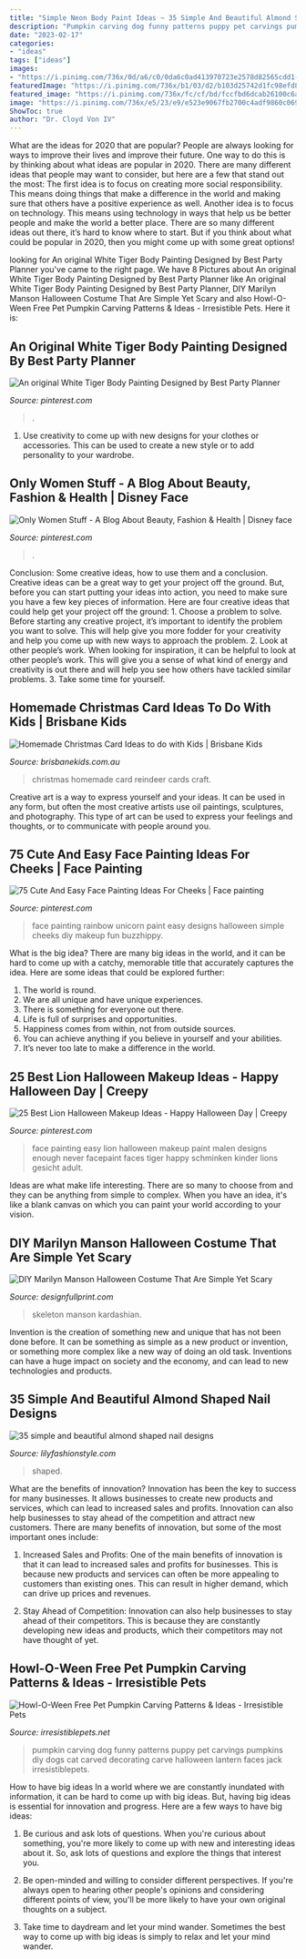 ```yaml
---
title: "Simple Neon Body Paint Ideas ~ 35 Simple And Beautiful Almond Shaped Nail Designs"
description: "Pumpkin carving dog funny patterns puppy pet carvings pumpkins diy dogs cat carved decorating carve halloween lantern faces jack irresistiblepets"
date: "2023-02-17"
categories:
- "ideas"
tags: ["ideas"]
images:
- "https://i.pinimg.com/736x/0d/a6/c0/0da6c0ad413970723e2578d82565cdd1--best-party-party-planners.jpg"
featuredImage: "https://i.pinimg.com/736x/b1/03/d2/b103d25742d1fc98efd853f41191e841.jpg"
featured_image: "https://i.pinimg.com/736x/fc/cf/bd/fccfbd6dcab26100c6aae69c67d4f41c--easy-face-painting-face-painting-designs.jpg"
image: "https://i.pinimg.com/736x/e5/23/e9/e523e9067fb2700c4adf9860c0697cc3.jpg"
ShowToc: true
author: "Dr. Cloyd Von IV"
---
```



What are the ideas for 2020 that are popular?
People are always looking for ways to improve their lives and improve their future. One way to do this is by thinking about what ideas are popular in 2020. There are many different ideas that people may want to consider, but here are a few that stand out the most: 
The first idea is to focus on creating more social responsibility. This means doing things that make a difference in the world and making sure that others have a positive experience as well. Another idea is to focus on technology. This means using technology in ways that help us be better people and make the world a better place. 
There are so many different ideas out there, it’s hard to know where to start. But if you think about what could be popular in 2020, then you might come up with some great options!

	

		
looking for An original White Tiger Body Painting Designed by Best Party Planner you've came to the right page. We have 8 Pictures about An original White Tiger Body Painting Designed by Best Party Planner like An original White Tiger Body Painting Designed by Best Party Planner, DIY Marilyn Manson Halloween Costume That Are Simple Yet Scary and also Howl-O-Ween Free Pet Pumpkin Carving Patterns &amp; Ideas - Irresistible Pets. Here it is:
		
    
## An Original White Tiger Body Painting Designed By Best Party Planner

<img loading=lazy src="https://i.pinimg.com/736x/0d/a6/c0/0da6c0ad413970723e2578d82565cdd1--best-party-party-planners.jpg" onerror="this.onerror=null;this.src='https://tse2.mm.bing.net/th?id=OIP.3x4um8-D-ly-la8_SBVHggHaJ4&amp;pid=15.1';" alt="An original White Tiger Body Painting Designed by Best Party Planner">

_Source: pinterest.com_

>. 

	

1. Use creativity to come up with new designs for your clothes or accessories. This can be used to create a new style or to add personality to your wardrobe.

    
## Only Women Stuff - A Blog About Beauty, Fashion &amp; Health | Disney Face

<img loading=lazy src="https://i.pinimg.com/736x/e5/23/e9/e523e9067fb2700c4adf9860c0697cc3.jpg" onerror="this.onerror=null;this.src='https://tse4.mm.bing.net/th?id=OIP.aJX6itYVeG5TdtP2NKTbgwHaLc&amp;pid=15.1';" alt="Only Women Stuff - A Blog About Beauty, Fashion &amp; Health | Disney face">

_Source: pinterest.com_

>. 

	

Conclusion: Some creative ideas, how to use them and a conclusion.
Creative ideas can be a great way to get your project off the ground. But, before you can start putting your ideas into action, you need to make sure you have a few key pieces of information. Here are four creative ideas that could help get your project off the ground: 1. Choose a problem to solve. Before starting any creative project, it’s important to identify the problem you want to solve. This will help give you more fodder for your creativity and help you come up with new ways to approach the problem. 2. Look at other people’s work. When looking for inspiration, it can be helpful to look at other people’s work. This will give you a sense of what kind of energy and creativity is out there and will help you see how others have tackled similar problems. 3. Take some time for yourself.

    
## Homemade Christmas Card Ideas To Do With Kids | Brisbane Kids

<img loading=lazy src="https://brisbanekids.com.au/wp-content/uploads/2013/12/Homemade-Cards-Reindeer.jpg" onerror="this.onerror=null;this.src='https://tse1.mm.bing.net/th?id=OIP.gvZecQqkYulLR-LMgjwf1QHaE6&amp;pid=15.1';" alt="Homemade Christmas Card Ideas to do with Kids | Brisbane Kids">

_Source: brisbanekids.com.au_

>christmas homemade card reindeer cards craft. 

	

Creative art is a way to express yourself and your ideas. It can be used in any form, but often the most creative artists use oil paintings, sculptures, and photography. This type of art can be used to express your feelings and thoughts, or to communicate with people around you.

    
## 75 Cute And Easy Face Painting Ideas For Cheeks | Face Painting

<img loading=lazy src="https://i.pinimg.com/736x/b1/03/d2/b103d25742d1fc98efd853f41191e841.jpg" onerror="this.onerror=null;this.src='https://tse1.mm.bing.net/th?id=OIP.nK0p0ZJ_AuXIDBmOItmIRwHaLH&amp;pid=15.1';" alt="75 Cute And Easy Face Painting Ideas For Cheeks | Face painting">

_Source: pinterest.com_

>face painting rainbow unicorn paint easy designs halloween simple cheeks diy makeup fun buzzhippy. 

	

What is the big idea?
There are many big ideas in the world, and it can be hard to come up with a catchy, memorable title that accurately captures the idea. Here are some ideas that could be explored further: 
1. The world is round. 
2. We are all unique and have unique experiences. 
3. There is something for everyone out there. 
4. Life is full of surprises and opportunities. 
5. Happiness comes from within, not from outside sources. 
6. You can achieve anything if you believe in yourself and your abilities. 
7. It’s never too late to make a difference in the world.

    
## 25 Best Lion Halloween Makeup Ideas - Happy Halloween Day | Creepy

<img loading=lazy src="https://i.pinimg.com/736x/fc/cf/bd/fccfbd6dcab26100c6aae69c67d4f41c--easy-face-painting-face-painting-designs.jpg" onerror="this.onerror=null;this.src='https://tse3.mm.bing.net/th?id=OIP.DA8tq2PmETEi4rIaIcuT_AHaLG&amp;pid=15.1';" alt="25 Best Lion Halloween Makeup Ideas - Happy Halloween Day | Creepy">

_Source: pinterest.com_

>face painting easy lion halloween makeup paint malen designs enough never facepaint faces tiger happy schminken kinder lions gesicht adult. 

	

Ideas are what make life interesting. There are so many to choose from and they can be anything from simple to complex. When you have an idea, it's like a blank canvas on which you can paint your world according to your vision.

    
## DIY Marilyn Manson Halloween Costume That Are Simple Yet Scary

<img loading=lazy src="https://cdn.shopify.com/s/files/1/2645/2620/files/4_515f0700-36a1-436c-a5ae-671bdbeb4d98_large.jpg?v=1551790493" onerror="this.onerror=null;this.src='https://tse4.mm.bing.net/th?id=OIP.UBbXVXTMK6ph2ou_J2L0wwAAAA&amp;pid=15.1';" alt="DIY Marilyn Manson Halloween Costume That Are Simple Yet Scary">

_Source: designfullprint.com_

>skeleton manson kardashian. 

	

Invention is the creation of something new and unique that has not been done before. It can be something as simple as a new product or invention, or something more complex like a new way of doing an old task. Inventions can have a huge impact on society and the economy, and can lead to new technologies and products.

    
## 35 Simple And Beautiful Almond Shaped Nail Designs

<img loading=lazy src="https://lilyfashionstyle.com/wp-content/uploads/2021/04/6-9-768x1152.jpg" onerror="this.onerror=null;this.src='https://tse4.mm.bing.net/th?id=OIP.9lMFIYlNiuBtmR6ux4MWVAHaLH&amp;pid=15.1';" alt="35 simple and beautiful almond shaped nail designs">

_Source: lilyfashionstyle.com_

>shaped. 

	

What are the benefits of innovation?
Innovation has been the key to success for many businesses. It allows businesses to create new products and services, which can lead to increased sales and profits. Innovation can also help businesses to stay ahead of the competition and attract new customers.
There are many benefits of innovation, but some of the most important ones include:

1) Increased Sales and Profits: One of the main benefits of innovation is that it can lead to increased sales and profits for businesses. This is because new products and services can often be more appealing to customers than existing ones. This can result in higher demand, which can drive up prices and revenues.

2) Stay Ahead of Competition: Innovation can also help businesses to stay ahead of their competitors. This is because they are constantly developing new ideas and products, which their competitors may not have thought of yet.

    
## Howl-O-Ween Free Pet Pumpkin Carving Patterns &amp; Ideas - Irresistible Pets

<img loading=lazy src="https://irresistiblepets.net/wp-content/uploads/2012/10/DIY-Pet-Pumpkin-Carving-Ideas-Funny-Puppy_thumb.jpg" onerror="this.onerror=null;this.src='https://tse2.mm.bing.net/th?id=OIP.hbK5Enuo4v3nDiCHUeRjyAHaJ4&amp;pid=15.1';" alt="Howl-O-Ween Free Pet Pumpkin Carving Patterns &amp; Ideas - Irresistible Pets">

_Source: irresistiblepets.net_

>pumpkin carving dog funny patterns puppy pet carvings pumpkins diy dogs cat carved decorating carve halloween lantern faces jack irresistiblepets. 

	

How to have big ideas
In a world where we are constantly inundated with information, it can be hard to come up with big ideas. But, having big ideas is essential for innovation and progress. Here are a few ways to have big ideas:
1) Be curious and ask lots of questions. When you're curious about something, you're more likely to come up with new and interesting ideas about it. So, ask lots of questions and explore the things that interest you.

2) Be open-minded and willing to consider different perspectives. If you're always open to hearing other people's opinions and considering different points of view, you'll be more likely to have your own original thoughts on a subject.

3) Take time to daydream and let your mind wander. Sometimes the best way to come up with big ideas is simply to relax and let your mind wander.

